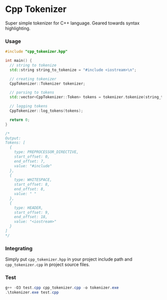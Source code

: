 # Cpp Tokenizer
Super simple tokenizer for C++ language. Geared towards syntax highlighting.

### Usage
```cpp
#include "cpp_tokenizer.hpp"

int main() {
  // string to tokenize
  std::string string_to_tokenize = "#include <iostream>\n";

  // creating tokenizer
  CppTokenizer::Tokenizer tokenizer;

  // parsing to tokens
  std::vector<CppTokenizer::Token> tokens = tokenizer.tokenize(string_to_tokenize);

  // logging tokens
  CppTokenizer::log_tokens(tokens);

  return 0;
}

/*
Output:
Tokens: [
  {
    type: PREPROCESSOR_DIRECTIVE,
    start_offset: 0,
    end_offset: 7,
    value: "#include"
  },
  {
    type: WHITESPACE,
    start_offset: 8,
    end_offset: 8,
    value: " "
  },
  {
    type: HEADER,
    start_offset: 9,
    end_offset: 18,
    value: "<iostream>"
  }
]
*/
```

### Integrating
Simply put `cpp_tokenizer.hpp` in your project include path and `cpp_tokenizer.cpp` in project source files.

### Test
```powershell
g++ -O3 test.cpp cpp_tokenizer.cpp -o tokenizer.exe
.\tokenizer.exe test.cpp
```
